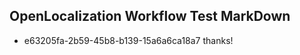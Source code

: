 ## OpenLocalization Workflow Test MarkDown
* e63205fa-2b59-45b8-b139-15a6a6ca18a7 
thanks!<!--HONumber=Mar16_HO3-->
